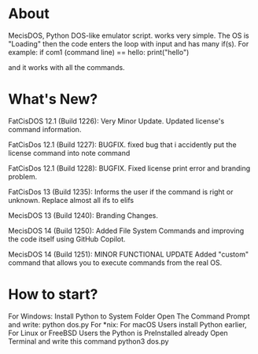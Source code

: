 # About
MecisDOS, Python DOS-like emulator script. works very simple. The OS is "Loading" then the code enters the loop with input and has many if(s). For example: 
if com1 (command line) == hello:
  print("hello")

and it works with all the commands.

# What's New?

FatCisDOS 12.1 (Build 1226): Very Minor Update. Updated license's command information.

FatCisDos 12.1 (Build 1227): BUGFIX. fixed bug that i accidently put the license command into note command

FatCisDos 12.1 (Build 1228): BUGFIX. Fixed license print error and branding problem.

FatCisDos 13 (Build 1235): Informs the user if the command is right or unknown. Replace almost all ifs to elifs

MecisDOS 13 (Build 1240): Branding Changes.

MecisDOS 14 (Build 1250): Added File System Commands and improving the code itself using GitHub Copilot.

MecisDOS 14 (Build 1251): MINOR FUNCTIONAL UPDATE Added "custom" command that allows you to execute commands from the real OS.

# How to start?
For Windows:
Install Python to System Folder
Open The Command Prompt and write:
python dos.py
For *nix:
For macOS Users install Python earlier, For Linux or FreeBSD Users the Python is PreInstalled already
Open Terminal and write this command
python3 dos.py
